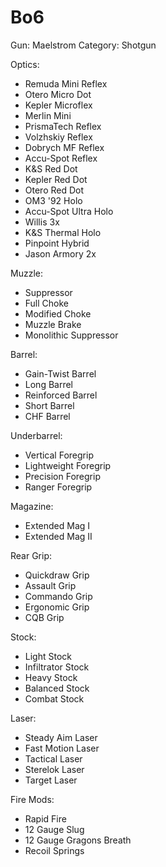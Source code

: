 # Bo6

Gun: Maelstrom
Category: Shotgun

Optics:

- Remuda Mini Reflex
- Otero Micro Dot
- Kepler Microflex
- Merlin Mini
- PrismaTech Reflex
- Volzhskiy Reflex
- Dobrych MF Reflex
- Accu-Spot Reflex
- K&S Red Dot
- Kepler Red Dot
- Otero Red Dot
- OM3 '92 Holo
- Accu-Spot Ultra Holo
- Willis 3x
- K&S Thermal Holo
- Pinpoint Hybrid
- Jason Armory 2x

Muzzle:

- Suppressor
- Full Choke
- Modified Choke
- Muzzle Brake
- Monolithic Suppressor

Barrel:

- Gain-Twist Barrel
- Long Barrel
- Reinforced Barrel
- Short Barrel
- CHF Barrel

Underbarrel:

- Vertical Foregrip
- Lightweight Foregrip
- Precision Foregrip
- Ranger Foregrip

Magazine:

- Extended Mag I
- Extended Mag II

Rear Grip:

- Quickdraw Grip
- Assault Grip
- Commando Grip
- Ergonomic Grip
- CQB Grip

Stock:

- Light Stock
- Infiltrator Stock
- Heavy Stock
- Balanced Stock
- Combat Stock

Laser:

- Steady Aim Laser
- Fast Motion Laser
- Tactical Laser
- Sterelok Laser
- Target Laser

Fire Mods:

- Rapid Fire
- 12 Gauge Slug
- 12 Gauge Gragons Breath
- Recoil Springs
